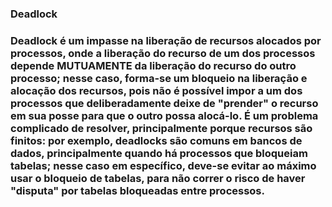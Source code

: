 <h3>Deadlock<h3>

Deadlock é um impasse na liberação de recursos alocados por processos, onde a liberação do recurso de um dos processos depende MUTUAMENTE da liberação do recurso do outro processo; nesse caso, forma-se um bloqueio na liberação e alocação dos recursos, pois não é possível impor a um dos processos que  deliberadamente deixe de "prender" o recurso em sua posse para que o outro possa alocá-lo. É um problema complicado de resolver, principalmente porque recursos são finitos: por exemplo, deadlocks são comuns em bancos de dados, principalmente quando há processos que bloqueiam tabelas; nesse caso em específico, deve-se evitar ao máximo usar o bloqueio de tabelas, para não correr o risco de haver "disputa" por tabelas bloqueadas entre processos.
